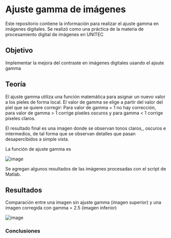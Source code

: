 # Ajuste gamma de imágenes

Este repositorio contiene la información para realizar el ajuste gamma en imágenes digitales. Se realizó como una práctica de la materia de procesamiento  digital de imágenes en UNITEC

## Objetivo

Implementar la mejora del contraste en imágenes digitales usando el ajsute gamma

## Teoría 

El ajuste gamma utiliza una función matemática para asignar un nuevo valor a los pieles de forma local. El valor de gamma se elige a partir del valor del piel que se quiere corregir: Para valor de gamma = 1 no hay corrección, para valor de gamma > 1 corrige píxeles oscuros y para gamma < 1 corrige pixeles claros. 

El resultado final es una imagen donde se observan tonos claros,, oscuros e intermedios, de tal forma que se observan detalles que pasan desapercibidos a simple vista. 

La función de ajuste gamma es 

![image](https://user-images.githubusercontent.com/72757419/192912411-65992c03-1071-46eb-bb86-c73da49831b7.png)

Se agregan algunos resultados  de las imágenes procesadas con el script de Matlab.

## Resultados

Comparación entre una imagen sin ajuste gamma (imagen superior) y una imagen corregida con gamma = 2.5 (imagen inferior)

![image](https://user-images.githubusercontent.com/72757419/192911235-7d040965-b2d7-4f0f-994a-77deacb74497.png)


### Conclusiones  

